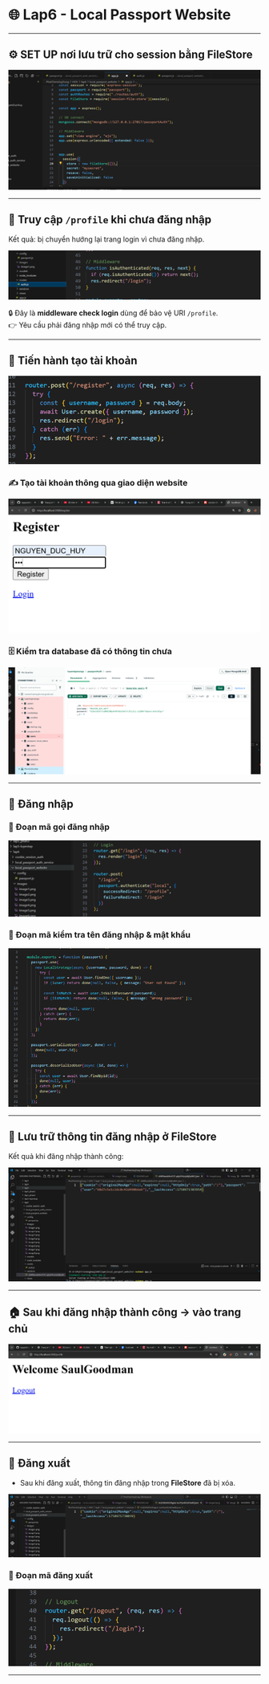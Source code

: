 # 🌐 Lap6 - Local Passport Website  

---

## ⚙️ SET UP nơi lưu trữ cho session bằng **FileStore**  
![code in project](images/image1.png)  

---

## 🚫 Truy cập `/profile` khi chưa đăng nhập  
Kết quả: bị chuyển hướng lại trang login vì chưa đăng nhập.  

![code in project](images/image2.png)  

🔒 Đây là **middleware check login** dùng để bảo vệ URI `/profile`.  
👉 Yêu cầu phải đăng nhập mới có thể truy cập.  

---

## 📝 Tiến hành tạo tài khoản  
![code in project](images/image3.png)  

### ✍️ Tạo tài khoản thông qua giao diện website  
![create account](images/image4.png)  

### 🗄️ Kiểm tra database đã có thông tin chưa  
![create account](images/image5.png)  

---

## 🔑 Đăng nhập  

### 📌 Đoạn mã gọi đăng nhập  
![login](images/image7.png)  

### 📌 Đoạn mã kiểm tra tên đăng nhập & mật khẩu  
![login](images/image8.png)  

---

## 💾 Lưu trữ thông tin đăng nhập ở FileStore  
Kết quả khi đăng nhập thành công:  

![FILESTORE](images/image9.png)  

---

## 🏠 Sau khi đăng nhập thành công → vào trang chủ  
![display result](images/image6.png)  


---

## 🚪 Đăng xuất  

- Sau khi đăng xuất, thông tin đăng nhập trong **FileStore** đã bị xóa.  

![result filestore](images/image10.png)  

### 📌 Đoạn mã đăng xuất  
![result LOGOUT](images/image11.png)  

---

